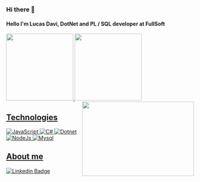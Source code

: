 ### Hi there 👋
#### Hello I'm Lucas Davi, DotNet and PL / SQL developer at FullSoft
<div>
<a href="https://github.com/lkzera">
<img height="180em" src="https://github-readme-stats-sigma-five.vercel.app/api/top-langs/?username=lkzera&layout=compact&langs_count=7&theme=dracula"/>
<img height="180em" src="https://github-readme-stats-sigma-five.vercel.app/api?username=lkzera&show_icons=true&theme=dracula&include_all_commits=true&count_private=true"/>
<img align="right" width="300" height="200" src="https://media.giphy.com/media/l41lI4bYmcsPJX9Go/giphy.gif">
</div>

## Technologies
![JavaScript](https://img.shields.io/badge/JavaScript-F7DF1E?style=for-the-badge&logo=javascript&logoColor=black)
![C#](https://img.shields.io/badge/C%23-239120?style=for-the-badge&logo=c-sharp&logoColor=white)
![Dotnet](https://img.shields.io/badge/.NET-5C2D91?style=for-the-badge&logo=.net&logoColor=white)
![NodeJs](https://img.shields.io/badge/Node.js-43853D?style=for-the-badge&logo=node.js&logoColor=white)
![Mysql](https://img.shields.io/badge/MySQL-00000F?style=for-the-badge&logo=mysql&logoColor=white)

## About me
[![Linkedin Badge](https://img.shields.io/badge/-LinkedIn-blue?style=flat-square&logo=Linkedin&logoColor=white&link=br.linkedin.com/lucas-davi-da-silva-458919177)](br.linkedin.com/lucas-davi-da-silva-458919177)
